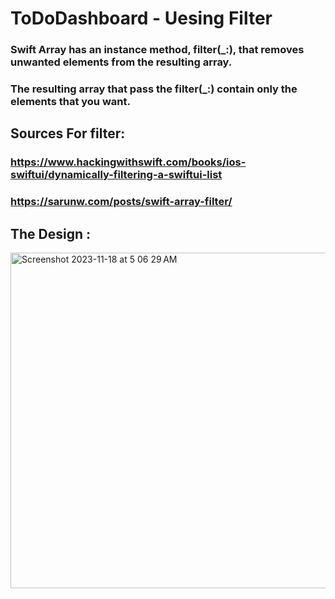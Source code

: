 # ToDoDashboard - Uesing Filter

### Swift Array has an instance method, filter(_:), that removes unwanted elements from the resulting array.
### The resulting array that pass the filter(_:) contain only the elements that you want.

## Sources For filter: 
### https://www.hackingwithswift.com/books/ios-swiftui/dynamically-filtering-a-swiftui-list
### https://sarunw.com/posts/swift-array-filter/

## The Design :

<img width="537" alt="Screenshot 2023-11-18 at 5 06 29 AM" src="https://github.com/Aljwhra/ToDoDashboard/assets/91431846/5426935b-0efa-44f5-b9b9-f6ce6ba18a81">
